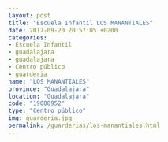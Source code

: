 ```yaml
---
layout: post
title: "Escuela Infantil LOS MANANTIALES"
date: 2017-09-20 20:57:05 +0200
categories:
- Escuela Infantil
- guadalajara
- guadalajara
- Centro público
- guarderia
name: "LOS MANANTIALES"
province: "Guadalajara"
location: "Guadalajara"
code: "19008952"
type: "Centro público"
img: guarderia.jpg
permalink: /guarderias/los-manantiales.html
---
```

